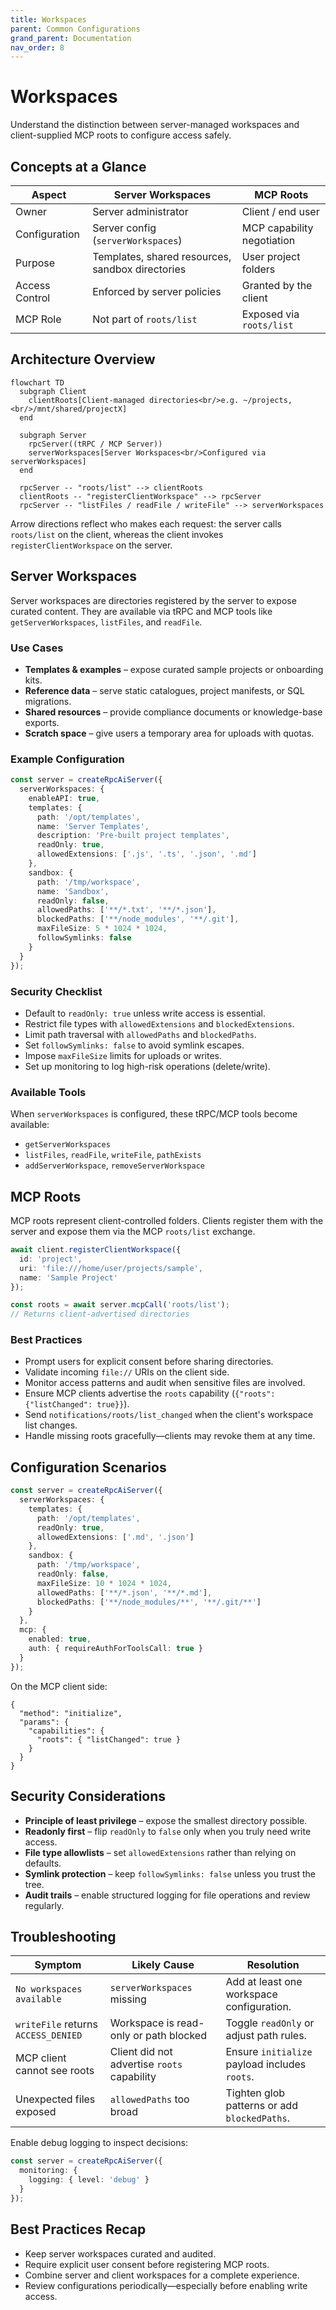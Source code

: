 ```yaml
---
title: Workspaces
parent: Common Configurations
grand_parent: Documentation
nav_order: 8
---
```


# Workspaces

Understand the distinction between server-managed workspaces and client-supplied MCP roots to configure access safely.

## Concepts at a Glance

| Aspect | Server Workspaces | MCP Roots |
| --- | --- | --- |
| Owner | Server administrator | Client / end user |
| Configuration | Server config (`serverWorkspaces`) | MCP capability negotiation |
| Purpose | Templates, shared resources, sandbox directories | User project folders |
| Access Control | Enforced by server policies | Granted by the client |
| MCP Role | Not part of `roots/list` | Exposed via `roots/list` |

## Architecture Overview

```mermaid
flowchart TD
  subgraph Client
    clientRoots[Client-managed directories<br/>e.g. ~/projects,<br/>/mnt/shared/projectX]
  end

  subgraph Server
    rpcServer((tRPC / MCP Server))
    serverWorkspaces[Server Workspaces<br/>Configured via serverWorkspaces]
  end

  rpcServer -- "roots/list" --> clientRoots
  clientRoots -- "registerClientWorkspace" --> rpcServer
  rpcServer -- "listFiles / readFile / writeFile" --> serverWorkspaces
```

Arrow directions reflect who makes each request: the server calls `roots/list` on the client, whereas the client invokes `registerClientWorkspace` on the server.

## Server Workspaces

Server workspaces are directories registered by the server to expose curated content. They are available via tRPC and MCP tools like `getServerWorkspaces`, `listFiles`, and `readFile`.

### Use Cases

- **Templates & examples** – expose curated sample projects or onboarding kits.
- **Reference data** – serve static catalogues, project manifests, or SQL migrations.
- **Shared resources** – provide compliance documents or knowledge-base exports.
- **Scratch space** – give users a temporary area for uploads with quotas.

### Example Configuration

```typescript
const server = createRpcAiServer({
  serverWorkspaces: {
    enableAPI: true,
    templates: {
      path: '/opt/templates',
      name: 'Server Templates',
      description: 'Pre-built project templates',
      readOnly: true,
      allowedExtensions: ['.js', '.ts', '.json', '.md']
    },
    sandbox: {
      path: '/tmp/workspace',
      name: 'Sandbox',
      readOnly: false,
      allowedPaths: ['**/*.txt', '**/*.json'],
      blockedPaths: ['**/node_modules', '**/.git'],
      maxFileSize: 5 * 1024 * 1024,
      followSymlinks: false
    }
  }
});
```

### Security Checklist

- Default to `readOnly: true` unless write access is essential.
- Restrict file types with `allowedExtensions` and `blockedExtensions`.
- Limit path traversal with `allowedPaths` and `blockedPaths`.
- Set `followSymlinks: false` to avoid symlink escapes.
- Impose `maxFileSize` limits for uploads or writes.
- Set up monitoring to log high-risk operations (delete/write).

### Available Tools

When `serverWorkspaces` is configured, these tRPC/MCP tools become available:

- `getServerWorkspaces`
- `listFiles`, `readFile`, `writeFile`, `pathExists`
- `addServerWorkspace`, `removeServerWorkspace`

## MCP Roots

MCP roots represent client-controlled folders. Clients register them with the server and expose them via the MCP `roots/list` exchange.

```typescript
await client.registerClientWorkspace({
  id: 'project',
  uri: 'file:///home/user/projects/sample',
  name: 'Sample Project'
});

const roots = await server.mcpCall('roots/list');
// Returns client-advertised directories
```

### Best Practices

- Prompt users for explicit consent before sharing directories.
- Validate incoming `file://` URIs on the client side.
- Monitor access patterns and audit when sensitive files are involved.
- Ensure MCP clients advertise the `roots` capability (`{"roots": {"listChanged": true}}`).
- Send `notifications/roots/list_changed` when the client's workspace list changes.
- Handle missing roots gracefully—clients may revoke them at any time.

## Configuration Scenarios

```ts
const server = createRpcAiServer({
  serverWorkspaces: {
    templates: {
      path: '/opt/templates',
      readOnly: true,
      allowedExtensions: ['.md', '.json']
    },
    sandbox: {
      path: '/tmp/workspace',
      readOnly: false,
      maxFileSize: 10 * 1024 * 1024,
      allowedPaths: ['**/*.json', '**/*.md'],
      blockedPaths: ['**/node_modules/**', '**/.git/**']
    }
  },
  mcp: {
    enabled: true,
    auth: { requireAuthForToolsCall: true }
  }
});
```

On the MCP client side:

```jsonc
{
  "method": "initialize",
  "params": {
    "capabilities": {
      "roots": { "listChanged": true }
    }
  }
}
```

## Security Considerations

- **Principle of least privilege** – expose the smallest directory possible.
- **Readonly first** – flip `readOnly` to `false` only when you truly need write access.
- **File type allowlists** – set `allowedExtensions` rather than relying on defaults.
- **Symlink protection** – keep `followSymlinks: false` unless you trust the tree.
- **Audit trails** – enable structured logging for file operations and review regularly.

## Troubleshooting

| Symptom | Likely Cause | Resolution |
| --- | --- | --- |
| `No workspaces available` | `serverWorkspaces` missing | Add at least one workspace configuration. |
| `writeFile` returns `ACCESS_DENIED` | Workspace is read-only or path blocked | Toggle `readOnly` or adjust path rules. |
| MCP client cannot see roots | Client did not advertise `roots` capability | Ensure `initialize` payload includes `roots`. |
| Unexpected files exposed | `allowedPaths` too broad | Tighten glob patterns or add `blockedPaths`. |

Enable debug logging to inspect decisions:

```ts
const server = createRpcAiServer({
  monitoring: {
    logging: { level: 'debug' }
  }
});
```

## Best Practices Recap

- Keep server workspaces curated and audited.
- Require explicit user consent before registering MCP roots.
- Combine server and client workspaces for a complete experience.
- Review configurations periodically—especially before enabling write access.
